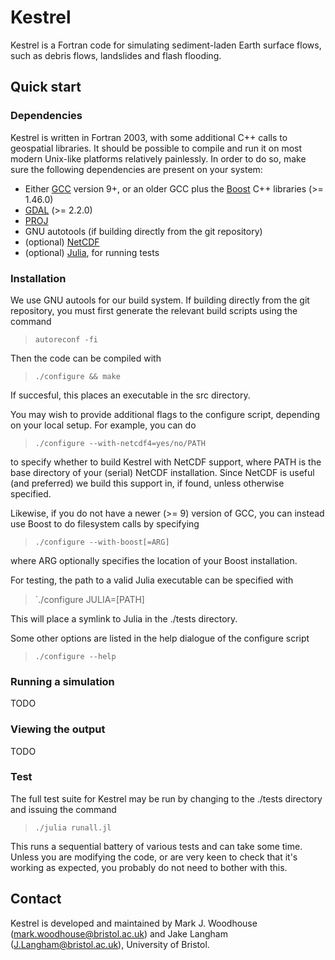 # Kestrel #

Kestrel is a Fortran code for simulating sediment-laden Earth surface flows,
such as debris flows, landslides and flash flooding.

## Quick start ##

### Dependencies ###
Kestrel is written in Fortran 2003, with some additional C++ calls to
geospatial libraries. It should be possible to compile and run it on most modern
Unix-like platforms relatively painlessly. In order to do so, make sure the
following dependencies are present on your system:

- Either [GCC](https://www.gnu.org/software/gcc/) version 9+, or an older GCC plus the [Boost](https://www.boost.org/) C++ libraries (>= 1.46.0)
- [GDAL](https://gdal.org/) (>= 2.2.0)
- [PROJ](https://proj.org/)
- GNU autotools (if building directly from the git repository)
- (optional) [NetCDF](https://www.unidata.ucar.edu/software/netcdf/)
- (optional) [Julia](https://julialang.org/), for running tests

### Installation ###

We use GNU autools for our build system. If building directly from the git
repository, you must first generate the relevant build scripts using the command

> `autoreconf -fi`

Then the code can be compiled with

> `./configure && make`

If succesful, this places an executable in the src directory.

You may wish to provide additional flags to the configure script, depending on
your local setup. For example, you can do

> `./configure --with-netcdf4=yes/no/PATH`

to specify whether to build Kestrel with NetCDF support, where PATH is the
base directory of your (serial) NetCDF installation.  Since NetCDF is useful
(and preferred) we build this support in, if found, unless otherwise specified.

Likewise, if you do not have a newer (>= 9) version of GCC,
you can instead use Boost to do filesystem calls by specifying

> `./configure --with-boost[=ARG]`

where ARG optionally specifies the location of your Boost installation.

For testing, the path to a valid Julia executable can be specified with

> `./configure JULIA=[PATH]

This will place a symlink to Julia in the ./tests directory.

Some other options are listed in the help dialogue of the configure script

> `./configure --help`

### Running a simulation ###

TODO

### Viewing the output ###

TODO

### Test ###

The full test suite for Kestrel may be run by changing to the ./tests
directory and issuing the command

> `./julia runall.jl`

This runs a sequential battery of various tests and can take some time. Unless
you are modifying the code, or are very keen to check that it's working as
expected, you probably do not need to bother with this.

## Contact ##

Kestrel is developed and maintained by Mark J. Woodhouse
(mark.woodhouse@bristol.ac.uk) and Jake Langham (J.Langham@bristol.ac.uk),
University of Bristol.

